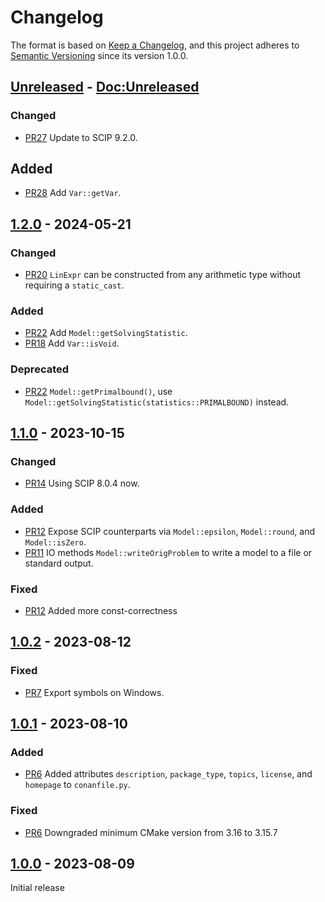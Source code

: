 # Changelog
The format is based on [Keep a Changelog](https://keepachangelog.com/en/1.0.0/),
and this project adheres to [Semantic Versioning](https://semver.org/spec/v2.0.0.html) since its version 1.0.0.

## [Unreleased] - [Doc:Unreleased]

### Changed

- [PR27](https://github.com/scipopt/SCIPpp/pull/27) Update to SCIP 9.2.0.

## Added

- [PR28](https://github.com/scipopt/SCIPpp/pull/28) Add `Var::getVar`.

## [1.2.0] - 2024-05-21

### Changed

- [PR20](https://github.com/scipopt/SCIPpp/pull/20) `LinExpr` can be constructed from any arithmetic type without
  requiring a `static_cast`.

### Added

- [PR22](https://github.com/scipopt/SCIPpp/pull/22) Add `Model::getSolvingStatistic`.
- [PR18](https://github.com/scipopt/SCIPpp/pull/18) Add `Var::isVoid`.

### Deprecated

- [PR22](https://github.com/scipopt/SCIPpp/pull/22)
  `Model::getPrimalbound()`, use `Model::getSolvingStatistic(statistics::PRIMALBOUND)` instead.

## [1.1.0] - 2023-10-15

### Changed

- [PR14](https://github.com/scipopt/SCIPpp/pull/14) Using SCIP 8.0.4 now.

### Added

- [PR12](https://github.com/scipopt/SCIPpp/pull/12)
  Expose SCIP counterparts via `Model::epsilon`, `Model::round`, and `Model::isZero`.
- [PR11](https://github.com/scipopt/SCIPpp/pull/11)
  IO methods `Model::writeOrigProblem` to write a model to a file or standard output.

### Fixed

- [PR12](https://github.com/scipopt/SCIPpp/pull/12)
  Added more const-correctness

## [1.0.2] - 2023-08-12

### Fixed

- [PR7](https://github.com/scipopt/SCIPpp/pull/7)
  Export symbols on Windows.

## [1.0.1] - 2023-08-10

### Added

- [PR6](https://github.com/scipopt/SCIPpp/pull/6)
  Added attributes `description`, `package_type`, `topics`, `license`, and `homepage` to `conanfile.py`.

### Fixed

- [PR6](https://github.com/scipopt/SCIPpp/pull/6)
  Downgraded minimum CMake version from 3.16 to 3.15.7

## [1.0.0] - 2023-08-09

Initial release

[Doc:Unreleased]: https://scipopt.github.io/SCIPpp/
[Unreleased]: https://github.com/scipopt/SCIPpp/compare/1.2.0...main
[1.2.0]: https://github.com/scipopt/SCIPpp/releases/tag/1.2.0
[1.1.0]: https://github.com/scipopt/SCIPpp/releases/tag/1.1.0
[1.0.2]: https://github.com/scipopt/SCIPpp/releases/tag/1.0.2
[1.0.1]: https://github.com/scipopt/SCIPpp/releases/tag/1.0.1
[1.0.0]: https://github.com/scipopt/SCIPpp/releases/tag/1.0.0
